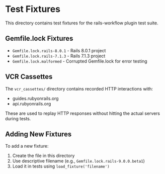 # Test Fixtures

This directory contains test fixtures for the rails-workflow plugin test suite.

## Gemfile.lock Fixtures

- `Gemfile.lock.rails-8.0.1` - Rails 8.0.1 project
- `Gemfile.lock.rails-7.1.3` - Rails 7.1.3 project
- `Gemfile.lock.malformed` - Corrupted Gemfile.lock for error testing

## VCR Cassettes

The `vcr_cassettes/` directory contains recorded HTTP interactions with:
- guides.rubyonrails.org
- api.rubyonrails.org

These are used to replay HTTP responses without hitting the actual servers during tests.

## Adding New Fixtures

To add a new fixture:
1. Create the file in this directory
2. Use descriptive filename (e.g., `Gemfile.lock.rails-9.0.0.beta1`)
3. Load it in tests using `load_fixture('filename')`
